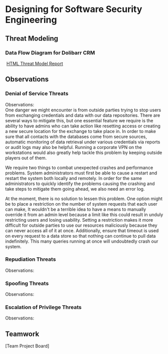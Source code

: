 # Designing for Software Security Engineering
## Threat Modeling
### Data Flow Diagram for Dolibarr CRM
![]()
[HTML Threat Model Report]()
## Observations
### Denial of Service Threats  
Observations:  
One danger we might encounter is from outside parties trying to stop users from exchanging credentials and data with our data repositories. There are several ways to mitigate this, but one essential feature we require is the ability to have admins who can take action like resetting access or creating a new secure location for the exchange to take place in. In order to make sure that all contacts with the databases come from secure sources, automatic monitoring of data retrieval under various credentials via reports or audit logs may also be helpful. Running a corporate VPN on the workstations would also greatly help tackle this problem by keeping outside players out of them.
  
We require two things to combat unexpected crashes and performance problems. System administrators must first be able to cause a restart and restart the system both locally and remotely. In order for the same administrators to quickly identify the problems causing the crashing and take steps to mitigate them going ahead, we also need an error log.
  
At the moment, there is no solution to lessen this problem. One option might be to place a restriction on the number of system requests that each user can make, It wouldn't be a terrible idea to have a means to manually override it from an admin level because a limit like this could result in unduly restricting users and losing usability. Setting a restriction makes it more difficult for outside parties to use our resources maliciously because they can never access all of it at once. Additionally, ensure that timeout is used on every request to a data store so that nothing can continue to pull data indefinitely. This many queries running at once will undoubtedly crash our system.

### Repudiation Threats  
Observations:  

### Spoofing Threats  
Observations:  
  
### Escalation of Privilege Threats  
Observations:  


## Teamwork
[Team Project Board]     
